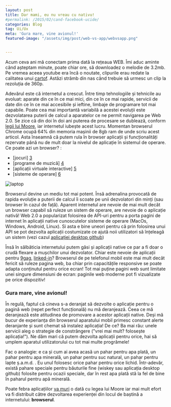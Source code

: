 ```yaml
---
layout: post
title: Dar mami, eu nu vreau cu nativu!
#permalink: /2015/02/cand-facebook-ucide/
categories: Blog
tag: Ui/Ux
meta: 'Gura mare, vine avionul!'
featured-image: "/assets/img/post/web-vs-app/webvsapp.png"


---
```

Acum ceva ani mă conectam prima dată la rețeaua WEB. Îmi aduc aminte când așteptam minute, poate chiar ore, să downloadez o melodie de 3.2mb. Pe vremea aceea youtube era încă o noutate, clipurile erau redate la calitatea unui [cartof][1]. Astăzi strâmb din nas când trebuie să urmesc un clip la rezoluția de 360p.
<!--more-->

Adevărul este că internetul a crescut. Între timp tehnologiile și tehnicile au evoluat: aparate din ce în ce mai mici, din ce în ce mai rapide, servicii de date din ce în ce mai accesibile și ieftine, limbaje de programare tot mai capabile. Poate cea mai importantă variabilă a acestei evoluții este dezvolatarea puterii de calcul a aparatelor ce ne permit navigarea pe Web 2.0. Se zice că din doi în doi ani puterea de procesare se dublează, conform [legii lui Moore][2], iar internetul iubește acest lucru. Momentan browserul Chrome ocupă 64% din memoria mașinii de 8gb ram de unde scriu acest articol. Asta înseamnă că putem rula în browser aplicații și funcționalități rezervate până nu de mult doar la nivelul de aplicație în sistemul de operare. Ce poate azi un browser? :

+ [jocuri] [3]
+ [programe de muzică] [4]
+ [aplicații virtuale interactive] [5]
+ [sisteme de operare] [6]

<img class="post-image" src="{{ site.baseurl }}/assets/img/post/web-vs-app/webvsapp.png" alt="laptop"/>

Browserul devine un mediu tot mai potent. Însă adrenalina provocată de rapida evoluție a puterii de calcul îi scoate pe unii dezvolatori din minți (sau browser în cazul de față). Aparent internetul are nevoie de mai mult decât un browser capabil să ruleze un sistem de operare, are nevoie de o aplicație nativă! Web 2.0 a popularizat folosirea de API-uri pentru a porta pagini de internet în aplicații native cunoscutelor sisteme de operare (MacOs, Windows, Android, Linux). Si asta e bine uneori pentru că prin folosirea unui API se pot dezvolta aplicații costumizate ce ajută noii utilizatori să înțeleagă un sistem (vezi cazul [aplicației desktop github][7])

Însă în sălbăticia internetului putem găsi și aplicații native ce par a fi doar o crudă flexare a mușchilor unui dezvolator. Chiar este nevoie de aplicații pentru [9gag][8], [linked-in][9]? Browserul de pe telefonul mobil este mai mult decât fericit să ruleze pagina web, ba chiar prin capacitățile responsive se poate adapta conținutul pentru orice ecran! Tot mai puține pagini web sunt limitate unei singure dimensiuni de ecran: paginile web moderne pot fi vizualizate pe orice dispozitiv!

### Gura mare, vine avionul!

În regulă, faptul că cineva s-a deranjat să dezvolte o aplicație pentru o pagină web (repet perfect funcțională) nu mă deranjează. Ceea ce mă deranjează este atitudinea de promovare a acestor aplicații native. Deși mă bucur de experianța din browserul aparatului mobil primesc constant alerte deranjante și sunt chemat să instalez aplicația! De ce? Ba mai rău: unele servicii aleg o strategie de constrângere ("vrei mai mult? folosește aplicația!"). Ne dăm mari că putem dezvolta aplicații pentru orice, hai să umplem aparatul utilizatorului cu tot mai multe progrămele!

Fac o analogie: e ca și cum ai avea acasă un pahar pentru apa plată, un pahar pentru apa minerală, un pahar pentru suc natural, un pahar pentru lapte ș.a.m.d. . Eu unul folosesc orice pahar pentru orice lichid. Într-adevăr, există pahare speciale pentru băuturile fine (wiskey sau aplicația desktop github) folosite pentru ocazii speciale, dar în rest apa plată stă la fel de bine în paharul pentru apă minerală.

Poate febra aplicațiilor [va muri][11] o dată cu legea lui Moore iar mai mult efort va fi distribuit către dezvoltarea experienței din locul de baștină a internetului: __browserul__.

[1]: https://www.youtube.com/watch?v=jNQXAC9IVRw
[2]: https://en.wikipedia.org/wiki/Moore%27s_law
[3]: http://www.quakejs.com/
[4]: https://www.audiotool.com/
[5]: https://lightsaber.withgoogle.com/
[6]: http://jslinux.org/
[7]: https://desktop.github.com/
[8]: https://play.google.com/store/apps/details?id=com.ninegag.android.app&hl=en
[9]: https://play.google.com/store/apps/details?id=com.linkedin.android
[10]: https://twitter.com/download?lang=en
[11]: http://wccftech.com/moores-law-will-be-dead-2020-claim-experts-fab-process-cpug-pus-7-nm-5-nm/
